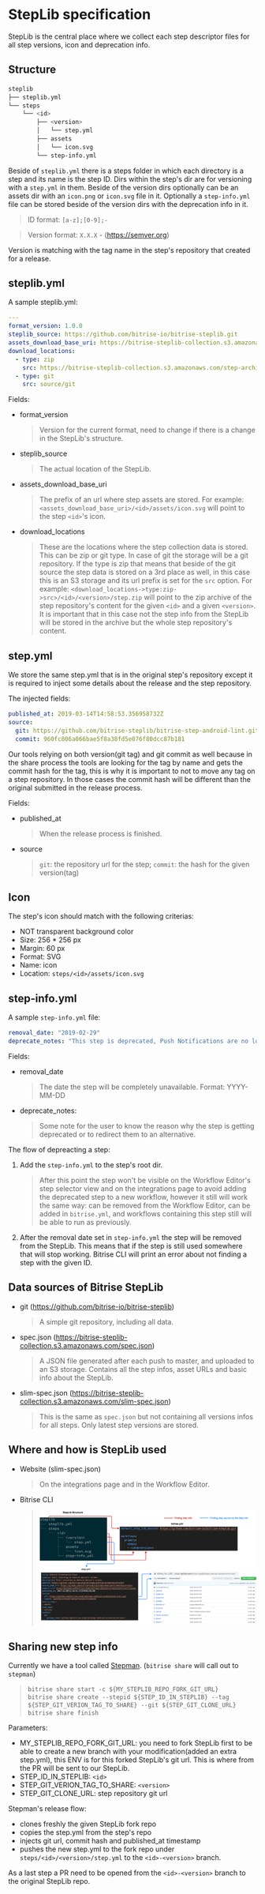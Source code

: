 # StepLib specification

StepLib is the central place where we collect each step descriptor files for all step versions, icon and deprecation info.

## Structure

```bash
steplib
├── steplib.yml
└── steps
    └── <id>
        ├── <version>
        │   └── step.yml
        ├── assets
        │   └── icon.svg
        └── step-info.yml
```

Beside of `steplib.yml` there is a steps folder in which each directory is a step and its name is the step ID. Dirs within the step's dir are for versioning with a `step.yml` in them. Beside of the version dirs optionally can be an assets dir with an `icon.png` or `icon.svg` file in it. Optionally a `step-info.yml` file can be stored beside of the version dirs with the deprecation info in it.

> ID format: `[a-z];[0-9];-`

> Version format: `X.X.X` - (https://semver.org)

Version is matching with the tag name in the step's repository that created for a release.

## steplib.yml

A sample steplib.yml:
```yaml
---
format_version: 1.0.0
steplib_source: https://github.com/bitrise-io/bitrise-steplib.git
assets_download_base_uri: https://bitrise-steplib-collection.s3.amazonaws.com/steps
download_locations:
  - type: zip
    src: https://bitrise-steplib-collection.s3.amazonaws.com/step-archives/
  - type: git
    src: source/git
```

Fields:

- format_version 
  > Version for the current format, need to change if there is a change in the StepLib's structure.
- steplib_source
  > The actual location of the StepLib.
- assets_download_base_uri
  > The prefix of an url where step assets are stored. For example: `<assets_download_base_uri>/<id>/assets/icon.svg` will point to the step `<id>`'s icon.
- download_locations
  > These are the locations where the step collection data is stored. This can be zip or git type. In case of git the storage will be a git repository. If the type is zip that means that beside of the git source the step data is stored on a 3rd place as well, in this case this is an S3 storage and its url prefix is set for the `src` option. For example: `<download_locations->type:zip->src>/<id>/<version>/step.zip` will point to the zip archive of the step repository's content for the given `<id>` and a given `<version>`. It is important that in this case not the step info from the StepLib will be stored in the archive but the whole step repository's content. 

## step.yml

We store the same step.yml that is in the original step's repository except it is required to inject some details about the release and the step repository.

The injected fields:
```yaml
published_at: 2019-03-14T14:58:53.356958732Z
source:
  git: https://github.com/bitrise-steplib/bitrise-step-android-lint.git
  commit: 960fc806a066bae5f8a38fd5e076f80dcc87b181
```

Our tools relying on both version(git tag) and git commit as well because in the share process the tools are looking for the tag by name and gets the commit hash for the tag, this is why it is important to not to move any tag on a step repository. In those cases the commit hash will be different than the original submitted in the release process.

Fields:
 - published_at
   > When the release process is finished.
 - source
   > `git`: the repository url for the step; `commit`: the hash for the given version(tag)


## Icon

The step's icon should match with the following criterias:
- NOT transparent background color
- Size: 256 * 256 px
- Margin: 60 px
- Format: SVG
- Name: icon
- Location: `steps/<id>/assets/icon.svg`

## step-info.yml

A sample `step-info.yml` file:
```yaml
removal_date: "2019-02-29"
deprecate_notes: "This step is deprecated, Push Notifications are no longer supported by Parse server."
```

Fields:
- removal_date
  > The date the step will be completely unavailable. Format: YYYY-MM-DD
- deprecate_notes:
  > Some note for the user to know the reason why the step is getting deprecated or to redirect them to an alternative.

The flow of depreacting a step:
1. Add the `step-info.yml` to the step's root dir.
   > After this point the step won't be visible on the Workflow Editor's step selector view and on the integrations page to avoid adding the deprecated step to a new workflow, however it still will work the same way: can be removed from the Workflow Editor, can be added in `bitrise.yml`, and workflows containing this step still will be able to run as previously.
2. After the removal date set in `step-info.yml` the step will be removed from the StepLib. This means that if the step is still used somewhere that will stop working. Bitrise CLI will print an error about not finding a step with the given ID.

## Data sources of Bitrise StepLib

- git (https://github.com/bitrise-io/bitrise-steplib)
  > A simple git repository, including all data.
- spec.json (https://bitrise-steplib-collection.s3.amazonaws.com/spec.json)
  > A JSON file generated after each push to master, and uploaded to an S3 storage. Contains all the step infos, asset URLs and basic info about the StepLib. 
- slim-spec.json (https://bitrise-steplib-collection.s3.amazonaws.com/slim-spec.json)
  > This is the same as `spec.json` but not containing all versions infos for all steps. Only latest step versions are stored. 

## Where and how is StepLib used
- Website (slim-spec.json)
  > On the integrations page and in the Workflow Editor.
- Bitrise CLI
  > ![](images/diagram.png)

## Sharing new step info

Currently we have a tool called [Stepman](https://github.com/bitrise-io/stepman). (`bitrise share` will call out to `stepman`)

  > ```
  > bitrise share start -c ${MY_STEPLIB_REPO_FORK_GIT_URL}
  > bitrise share create --stepid ${STEP_ID_IN_STEPLIB} --tag ${STEP_GIT_VERION_TAG_TO_SHARE} --git ${STEP_GIT_CLONE_URL}
  > bitrise share finish
  > ```

  Parameters:
  - MY_STEPLIB_REPO_FORK_GIT_URL: you need to fork StepLib first to be able to create a new branch with your modification(added an extra step.yml), this ENV is for this forked StepLib's git url. This is where from the PR will be sent to our StepLib.
  - STEP_ID_IN_STEPLIB: `<id>`
  - STEP_GIT_VERION_TAG_TO_SHARE: `<version>`
  - STEP_GIT_CLONE_URL: step repository git url

 Stepman's release flow:
  - clones freshly the given StepLib fork repo
  - copies the step.yml from the step's repo
  - injects git url, commit hash and published_at timestamp
  - pushes the new step.yml to the fork repo under `steps/<id>/<version>/step.yml` to the `<id>-<version>` branch.

As a last step a PR need to be opened from the `<id>-<version>` branch to the original StepLib repo.